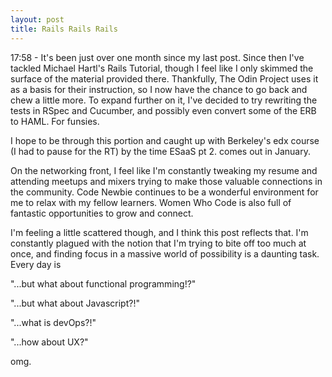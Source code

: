 ```yaml
---
layout: post
title: Rails Rails Rails
---
```


17:58 - It's been just over one month since my last post. Since then I've tackled Michael Hartl's Rails Tutorial, though I feel like I only skimmed the surface of the material provided there. Thankfully, The Odin Project uses it as a basis for their instruction, so I now have the chance to go back and chew a little more. To expand further on it, I've decided to try rewriting the tests in RSpec and Cucumber, and possibly even convert some of the ERB to HAML. For funsies.

I hope to be through this portion and caught up with Berkeley's edx course (I had to pause for the RT) by the time ESaaS pt 2. comes out in January.

On the networking front, I feel like I'm constantly tweaking my resume and attending meetups and mixers trying to make those valuable connections in the community. Code Newbie continues to be a wonderful environment for me to relax with my fellow learners. Women Who Code is also full of fantastic opportunities to grow and connect.

I'm feeling a little scattered though, and I think this post reflects that. I'm constantly plagued with the notion that I'm trying to bite off too much at once, and finding focus in a massive world of possibility is a daunting task. Every day is 

"...but what about functional programming!?"

"...but what about Javascript?!"

"...what is devOps?!"

"...how about UX?"

omg.